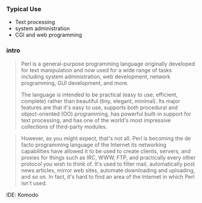 ### Typical Use
- Text processing
- system administration
- CGI and web programming

### intro
> Perl is a general-purpose programming language originally developed for text manipulation and now used for a wide range of tasks including system administration, web development, network programming, GUI development, and more.
> 
> The language is intended to be practical (easy to use, efficient, complete) rather than beautiful (tiny, elegant, minimal). Its major features are that it's easy to use, supports both procedural and object-oriented (OO) programming, has powerful built-in support for text processing, and has one of the world's most impressive collections of third-party modules.

> However, as you might expect, that's not all. Perl is becoming the de facto programming language of the Internet its networking capabilities have allowed it to be used to create clients, servers, and proxies for things such as IRC, WWW, FTP, and practically every other protocol you wish to think of. It's used to filter mail, automatically post news articles, mirror web sites, automate downloading and uploading, and so on. In fact, it's hard to find an area of the Internet in which Perl isn't used.
>
IDE: Komodo
